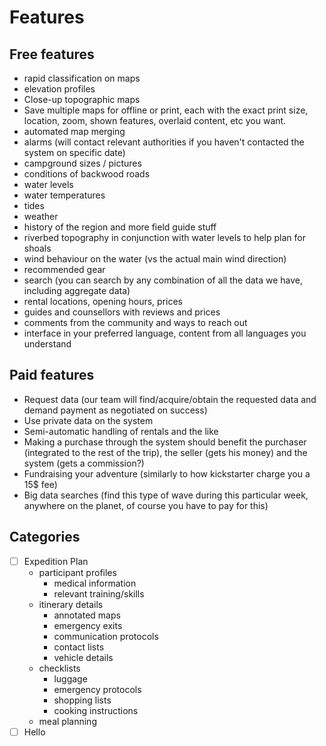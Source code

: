 # Features

<a id='free-features' />

## Free features

- rapid classification on maps
- elevation profiles
- Close-up topographic maps
- Save multiple maps for offline or print, each with the exact print size, location, zoom, shown features, overlaid content, etc you want.
- automated map merging
- alarms (will contact relevant authorities if you haven't contacted the system on specific date)
- campground sizes / pictures
- conditions of backwood roads
- water levels
- water temperatures
- tides
- weather
- history of the region and more field guide stuff
- riverbed topography in conjunction with water levels to help plan for shoals
- wind behaviour on the water (vs the actual main wind direction)
- recommended gear
- search (you can search by any combination of all the data we have, including aggregate data)
- rental locations, opening hours, prices
- guides and counsellors with reviews and prices
- comments from the community and ways to reach out
- interface in your preferred language, content from all languages you understand

<a id='paid-features' />

## Paid features

- Request data (our team will find/acquire/obtain the requested data and demand payment as negotiated on success)
- Use private data on the system
- Semi-automatic handling of rentals and the like
- Making a purchase through the system should benefit the purchaser (integrated to the rest of the trip), the seller (gets his money) and the system (gets a commission?)
- Fundraising your adventure (similarly to how kickstarter charge you a 15$ fee)
- Big data searches (find this type of wave during this particular week, anywhere on the planet, of course you have to pay for this)

## Categories
- [ ] Expedition Plan
  - participant profiles
    - medical information
    - relevant training/skills
  - itinerary details
    - annotated maps
    - emergency exits
    - communication protocols
    - contact lists
    - vehicle details
  - checklists
    - luggage
    - emergency protocols
    - shopping lists
    - cooking instructions
  - meal planning
- [ ] Hello
